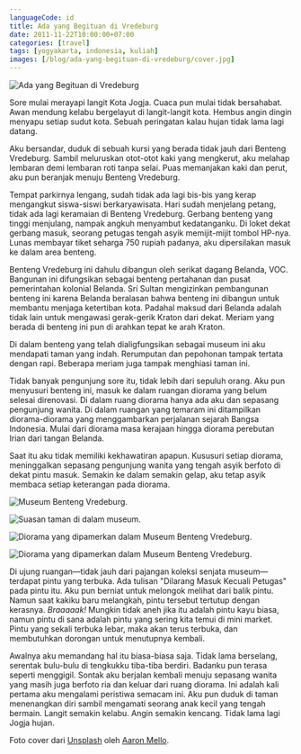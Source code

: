 ```yaml
---
languageCode: id
title: Ada yang Begituan di Vredeburg
date: 2011-11-22T10:00:00+07:00
categories: [travel]
tags: [yogyakarta, indonesia, kuliah]
images: [/blog/ada-yang-begituan-di-vredeburg/cover.jpg]
---
```

![Ada yang Begituan di Vredeburg](cover.jpg)

Sore mulai merayapi langit Kota Jogja. Cuaca pun mulai tidak bersahabat. Awan mendung kelabu bergelayut di langit-langit kota. Hembus angin dingin menyapu setiap sudut kota. Sebuah peringatan kalau hujan tidak lama lagi datang.

Aku bersandar, duduk di sebuah kursi yang berada tidak jauh dari Benteng Vredeburg. Sambil meluruskan otot-otot kaki yang mengkerut, aku melahap lembaran demi lembaran roti tanpa selai. Puas memanjakan kaki dan perut, aku pun beranjak menuju Benteng Vredeburg.

Tempat parkirnya lengang, sudah tidak ada lagi bis-bis yang kerap mengangkut siswa-siswi berkaryawisata. Hari sudah menjelang petang, tidak ada lagi keramaian di Benteng Vredeburg. Gerbang benteng yang tinggi menjulang, nampak angkuh menyambut kedatanganku. Di loket dekat gerbang masuk, seorang petugas tengah asyik memijit-mijit tombol HP-nya. Lunas membayar tiket seharga 750 rupiah padanya, aku dipersilakan masuk ke dalam area benteng.

Benteng Vredeburg ini dahulu dibangun oleh serikat dagang Belanda, VOC. Bangunan ini difungsikan sebagai benteng pertahanan dan pusat pemerintahan kolonial Belanda. Sri Sultan mengizinkan pembangunan benteng ini karena Belanda beralasan bahwa benteng ini dibangun untuk membantu menjaga ketertiban kota. Padahal maksud dari Belanda adalah tidak lain untuk mengawasi gerak-gerik Kraton dari dekat. Meriam yang berada di benteng ini pun di arahkan tepat ke arah Kraton.

Di dalam benteng yang telah dialigfungsikan sebagai museum ini aku mendapati taman yang indah. Rerumputan dan pepohonan tampak tertata dengan rapi. Beberapa meriam juga tampak menghiasi taman ini.

Tidak banyak pengunjung sore itu, tidak lebih dari sepuluh orang. Aku pun menyusuri benteng ini, masuk ke dalam ruangan diorama yang belum selesai direnovasi. Di dalam ruang diorama hanya ada aku dan sepasang pengunjung wanita. Di dalam ruangan yang temaram ini ditampilkan diorama-diorama yang menggambarkan perjalanan sejarah Bangsa Indonesia. Mulai dari diorama masa kerajaan hingga diorama perebutan Irian dari tangan Belanda.

Saat itu aku tidak memiliki kekhawatiran apapun. Kususuri setiap diorama, meninggalkan sepasang pengunjung wanita yang tengah asyik berfoto di dekat pintu masuk. Semakin ke dalam semakin gelap, aku tetap asyik membaca setiap keterangan pada diorama.

![Museum Benteng Vredeburg.](01-vredeburg.jpg)

![Suasan taman di dalam museum.](02-vredeburg.jpg)

![Diorama yang dipamerkan dalam Museum Benteng Vredeburg.](03-diorama.jpg)

![Diorama yang dipamerkan dalam Museum Benteng Vredeburg.](04-diorama.jpg)

Di ujung ruangan—tidak jauh dari pajangan koleksi senjata museum—terdapat pintu yang terbuka. Ada tulisan "Dilarang Masuk Kecuali Petugas" pada pintu itu. Aku pun berniat untuk melongok melihat dari balik pintu. Namun saat kakiku baru melangkah, pintu tersebut tertutup dengan kerasnya. *Braaaaak!* Mungkin tidak aneh jika itu adalah pintu kayu biasa, namun pintu di sana adalah pintu yang sering kita temui di mini market. Pintu yang sekali terbuka lebar, maka akan terus terbuka, dan membutuhkan dorongan untuk menutupnya kembali.

Awalnya aku memandang hal itu biasa-biasa saja. Tidak lama berselang, serentak bulu-bulu di tengkukku tiba-tiba berdiri. Badanku pun terasa seperti menggigil. Sontak aku berjalan kembali menuju sepasang wanita yang masih juga berfoto ria dan keluar dari ruang diorama. Ini adalah kali pertama aku mengalami peristiwa semacam ini. Aku pun duduk di taman menenangkan diri sambil mengamati seorang anak kecil yang tengah bermain. Langit semakin kelabu. Angin semakin kencang. Tidak lama lagi Jogja hujan.

Foto cover dari [Unsplash](https://unsplash.com/photos/BdlDv9YychU) oleh [Aaron Mello](https://unsplash.com/@aarondnbb).
